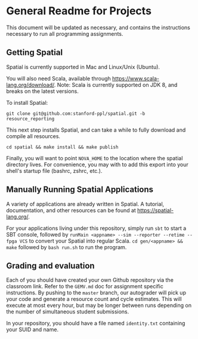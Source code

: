 # General Readme for Projects
This document will be updated as necessary, and contains the instructions necessary to run all programming assignments.

## Getting Spatial
Spatial is currently supported in Mac and Linux/Unix (Ubuntu).

You will also need Scala, available through https://www.scala-lang.org/download/. Note: Scala is currently supported on JDK 8, and breaks on the latest versions.

To install Spatial:

`git clone git@github.com:stanford-ppl/spatial.git -b resource_reporting`

This next step installs Spatial, and can take a while to fully download and compile all resources.

`cd spatial && make install && make publish`

Finally, you will want to point `NOVA_HOME` to the location where the spatial directory lives. For convenience, you may with to add this export into your shell's startup file (bashrc, zshrc, etc.).

## Manually Running Spatial Applications
A variety of applications are already written in Spatial. A tutorial, documentation, and other resources can be found at https://spatial-lang.org/.

For your applications living under this repository, simply run `sbt` to start a SBT console, followed by `runMain <appname> --sim --reporter --retime --fpga VCS` to convert your Spatial into regular Scala. `cd gen/<appname> && make` followed by `bash run.sh` to run the program.

## Grading and evaluation
Each of you should have created your own Github repository via the classroom link. Refer to the `GEMV.md` doc for assignment specific instructions. By pushing to the `master` branch, our autograder will pick up your code and generate a resource count and cycle estimates. This will execute at most every hour, but may be longer between runs depending on the number of simultaneous student submissions.

In your repository, you should have a file named `identity.txt` containing your SUID and name.
